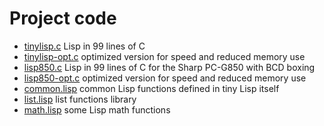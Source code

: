 # Project code

- [tinylisp.c](src/tinylisp.c) Lisp in 99 lines of C
- [tinylisp-opt.c](src/tinylisp-opt.c) optimized version for speed and reduced memory use
- [lisp850.c](src/lisp850.c) Lisp in 99 lines of C for the Sharp PC-G850 with BCD boxing
- [lisp850-opt.c](src/lisp850-opt.c) optimized version for speed and reduced memory use
- [common.lisp](src/common.lisp) common Lisp functions defined in tiny Lisp itself
- [list.lisp](src/list.lisp) list functions library
- [math.lisp](src/math.lisp) some Lisp math functions
